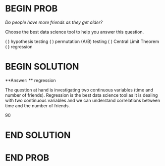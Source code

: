 # BEGIN PROB

*Do people have more friends as they get older?*

Choose the best data science tool to help you answer this question.

( ) hypothesis testing
( ) permutation (A/B) testing
( ) Central Limit Theorem
( ) regression

# BEGIN SOLUTION

**Answer: ** regression

The question at hand is investigating two continuous variables (time and number of friends). 
Regression is the best data science tool as it is dealing with two continuous variables and we can understand
correlations between time and the number of friends.

<average>90</average>
# END SOLUTION


# END PROB
